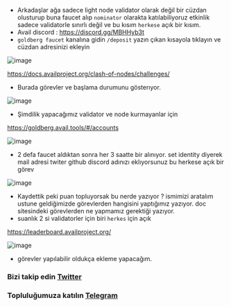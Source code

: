 - Arkadaşlar ağa sadece light node validator olarak değil bir cüzdan olusturup buna faucet alıp `nominator` olarakta katılabiliyoruz etkinlik sadece validatorle sınırlı değil ve bu kısım `herkese` açık bir kısım. 
- Avail discord : https://discord.gg/MBHHyb3t
- `goldberg faucet` kanalına gidin `/deposit` yazın çıkan kısayola tıklayın ve cüzdan adresinizi ekleyin

![image](https://github.com/Core-Node-Team/Testnet-TR/assets/91562185/9b383414-80ef-4dab-a752-d2177c1195a4)


https://docs.availproject.org/clash-of-nodes/challenges/

- Burada görevler ve başlama durumunu gösterıyor.

![image](https://github.com/Core-Node-Team/Testnet-TR/assets/91562185/35e54979-0d7f-4225-ba55-2084fb8a1239)

- Şimdilik yapacağımız validator ve node kurmayanlar için  

https://goldberg.avail.tools/#/accounts

![image](https://github.com/Core-Node-Team/Testnet-TR/assets/91562185/e5f0447c-f072-4706-b4fd-ab3d0bedcac7)

- 2 defa faucet aldıktan sonra her 3 saatte bir alınıyor. set identity diyerek mail adresi twiter github discord adınızı eklıyorsunuz bu herkese açık bir görev

![image](https://github.com/Core-Node-Team/Testnet-TR/assets/91562185/e760ba26-b754-435c-b66e-84cbfd235aec)

- Kaydettik peki puan topluyorsak bu nerde yazıyor ? ismimizi aratalım ustune geldiğimizde görevlerden hangisini yaptığımız yazıyor. doc sitesindeki görevlerden ne yapmamız gerektiği yazıyor.
- suanlık 2 si validatorler için biri `herkes` için açık 

https://leaderboard.availproject.org/

![image](https://github.com/Core-Node-Team/Testnet-TR/assets/91562185/47c78ba1-1c2f-46b7-bd60-280e018d4c03)

- görevler yapılabilir oldukça ekleme yapacağım.


### Bizi takip edin [Twitter](https://twitter.com/corenodeHQ)
### Topluluğumuza katılın [Telegram](https://t.me/corenodechat)
